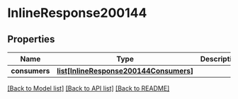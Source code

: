 # InlineResponse200144

## Properties
Name | Type | Description | Notes
------------ | ------------- | ------------- | -------------
**consumers** | [**list[InlineResponse200144Consumers]**](InlineResponse200144Consumers.md) |  | [optional] 

[[Back to Model list]](../README.md#documentation-for-models) [[Back to API list]](../README.md#documentation-for-api-endpoints) [[Back to README]](../README.md)

